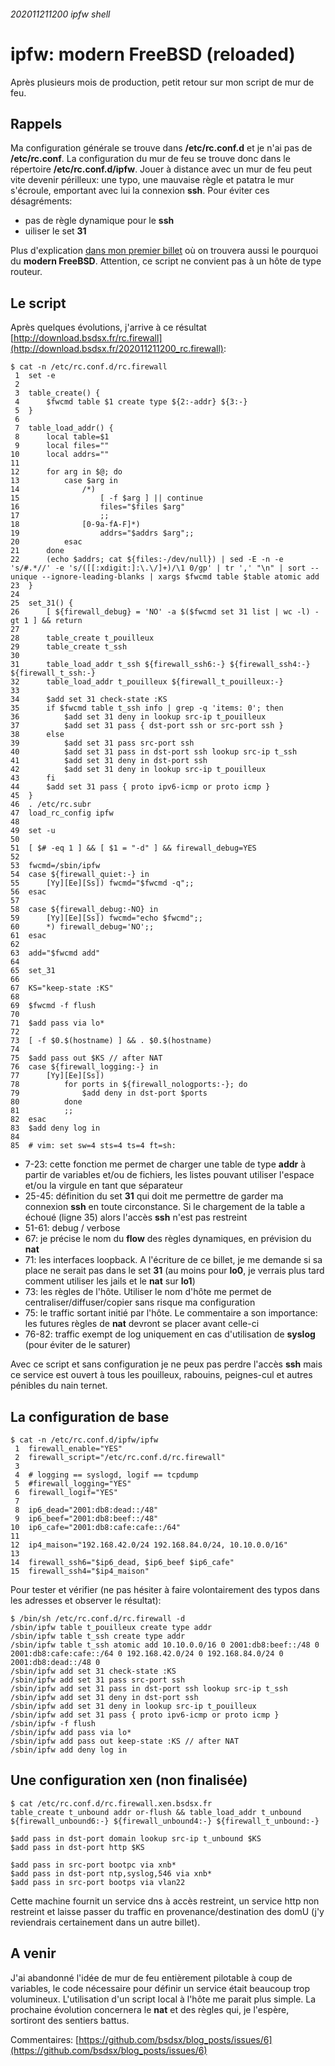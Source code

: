 ###### 202011211200 ipfw shell
# ipfw: modern FreeBSD (reloaded)

Après plusieurs mois de production, petit retour sur mon script de mur de feu.

## Rappels

Ma configuration générale se trouve dans **/etc/rc.conf.d** et je n'ai pas de **/etc/rc.conf**. La configuration du mur de feu se trouve donc dans le répertoire **/etc/rc.conf.d/ipfw**. Jouer à distance avec un mur de feu peut vite devenir périlleux: une typo, une mauvaise règle et patatra le mur s'écroule, emportant avec lui la connexion **ssh**. Pour éviter ces désagréments:

- pas de règle dynamique pour le **ssh**
- uiliser le set **31**

Plus d'explication [dans mon premier billet](http://blog.bsdsx.fr/2020/01/2020-01-10_ipfw_table.md.html) où on trouvera aussi le pourquoi du **modern FreeBSD**. Attention, ce script ne convient pas à un hôte de type routeur.

## Le script

Après quelques évolutions, j'arrive à ce résultat [http://download.bsdsx.fr/rc.firewall](http://download.bsdsx.fr/202011211200_rc.firewall):

    $ cat -n /etc/rc.conf.d/rc.firewall
     1	set -e
     2	
     3	table_create() {
     4		$fwcmd table $1 create type ${2:-addr} ${3:-}
     5	}
     6	
     7	table_load_addr() {
     8		local table=$1
     9		local files=""
    10		local addrs=""
    11	
    12		for arg in $@; do
    13			case $arg in
    14				/*)
    15					[ -f $arg ] || continue
    16					files="$files $arg"
    17					;;
    18				[0-9a-fA-F]*)
    19					addrs="$addrs $arg";;
    20			esac
    21		done
    22		(echo $addrs; cat ${files:-/dev/null}) | sed -E -n -e 's/#.*//' -e 's/([[:xdigit:]:\.\/]+)/\1 0/gp' | tr ',' "\n" | sort --unique --ignore-leading-blanks | xargs $fwcmd table $table atomic add
    23	}
    24	
    25	set_31() {
    26		[ ${firewall_debug} = 'NO' -a $($fwcmd set 31 list | wc -l) -gt 1 ] && return
    27	
    28		table_create t_pouilleux
    29		table_create t_ssh
    30	
    31		table_load_addr t_ssh ${firewall_ssh6:-} ${firewall_ssh4:-} ${firewall_t_ssh:-}
    32		table_load_addr t_pouilleux ${firewall_t_pouilleux:-}
    33	
    34		$add set 31 check-state :KS
    35		if $fwcmd table t_ssh info | grep -q 'items: 0'; then
    36			$add set 31 deny in lookup src-ip t_pouilleux
    37			$add set 31 pass { dst-port ssh or src-port ssh }
    38		else
    39			$add set 31 pass src-port ssh
    40			$add set 31 pass in dst-port ssh lookup src-ip t_ssh
    41			$add set 31 deny in dst-port ssh
    42			$add set 31 deny in lookup src-ip t_pouilleux
    43		fi
    44		$add set 31 pass { proto ipv6-icmp or proto icmp }
    45	}
    46	. /etc/rc.subr
    47	load_rc_config ipfw
    48	
    49	set -u
    50	
    51	[ $# -eq 1 ] && [ $1 = "-d" ] && firewall_debug=YES
    52	
    53	fwcmd=/sbin/ipfw
    54	case ${firewall_quiet:-} in
    55		[Yy][Ee][Ss]) fwcmd="$fwcmd -q";;
    56	esac
    57	
    58	case ${firewall_debug:-NO} in
    59		[Yy][Ee][Ss]) fwcmd="echo $fwcmd";;
    60		*) firewall_debug='NO';;
    61	esac
    62	
    63	add="$fwcmd add"
    64	
    65	set_31
    66	
    67	KS="keep-state :KS"
    68	
    69	$fwcmd -f flush
    70	
    71	$add pass via lo*
    72	
    73	[ -f $0.$(hostname) ] && . $0.$(hostname)
    74	
    75	$add pass out $KS // after NAT
    76	case ${firewall_logging:-} in
    77	    [Yy][Ee][Ss])
    78			for ports in ${firewall_nologports:-}; do
    79				$add deny in dst-port $ports
    80			done
    81			;;
    82	esac
    83	$add deny log in
    84	
    85	# vim: set sw=4 sts=4 ts=4 ft=sh:

- 7-23: cette fonction me permet de charger une table de type **addr** à partir de variables et/ou de fichiers, les listes pouvant utiliser l'espace et/ou la virgule en tant que séparateur
- 25-45: définition du set **31** qui doit me permettre de garder ma connexion **ssh** en toute circonstance. Si le chargement de la table a échoué (ligne 35) alors l'accès **ssh** n'est pas restreint
- 51-61: debug / verbose
- 67: je précise le nom du **flow** des règles dynamiques, en prévision du **nat**
- 71: les interfaces loopback. A l'écriture de ce billet, je me demande si sa place ne serait pas dans le set **31** (au moins pour **lo0**, je verrais plus tard comment utiliser les jails et le **nat** sur **lo1**)
- 73: les règles de l'hôte. Utiliser le nom d'hôte me permet de centraliser/diffuser/copier sans risque ma configuration
- 75: le traffic sortant initié par l'hôte. Le commentaire a son importance: les futures règles de **nat** devront se placer avant celle-ci
- 76-82: traffic exempt de log uniquement en cas d'utilisation de **syslog** (pour éviter de le saturer)

Avec ce script et sans configuration je ne peux pas perdre l'accès **ssh** mais ce service est ouvert à tous les pouilleux, rabouins, peignes-cul et autres pénibles du nain ternet.

## La configuration de base

    $ cat -n /etc/rc.conf.d/ipfw/ipfw
     1  firewall_enable="YES"
     2  firewall_script="/etc/rc.conf.d/rc.firewall"
     3
     4  # logging == syslogd, logif == tcpdump
     5  #firewall_logging="YES"
     6  firewall_logif="YES"
     7
     8  ip6_dead="2001:db8:dead::/48"
     9  ip6_beef="2001:db8:beef::/48"
    10  ip6_cafe="2001:db8:cafe:cafe::/64"
    11
    12  ip4_maison="192.168.42.0/24 192.168.84.0/24, 10.10.0.0/16"
    13
    14  firewall_ssh6="$ip6_dead, $ip6_beef $ip6_cafe"
    15  firewall_ssh4="$ip4_maison"

Pour tester et vérifier (ne pas hésiter à faire volontairement des typos dans les adresses et observer le résultat):

    $ /bin/sh /etc/rc.conf.d/rc.firewall -d
    /sbin/ipfw table t_pouilleux create type addr
    /sbin/ipfw table t_ssh create type addr
    /sbin/ipfw table t_ssh atomic add 10.10.0.0/16 0 2001:db8:beef::/48 0 2001:db8:cafe:cafe::/64 0 192.168.42.0/24 0 192.168.84.0/24 0 2001:db8:dead::/48 0
    /sbin/ipfw add set 31 check-state :KS
    /sbin/ipfw add set 31 pass src-port ssh
    /sbin/ipfw add set 31 pass in dst-port ssh lookup src-ip t_ssh
    /sbin/ipfw add set 31 deny in dst-port ssh
    /sbin/ipfw add set 31 deny in lookup src-ip t_pouilleux
    /sbin/ipfw add set 31 pass { proto ipv6-icmp or proto icmp }
    /sbin/ipfw -f flush
    /sbin/ipfw add pass via lo*
    /sbin/ipfw add pass out keep-state :KS // after NAT
    /sbin/ipfw add deny log in

## Une configuration xen (non finalisée)

    $ cat /etc/rc.conf.d/rc.firewall.xen.bsdsx.fr
    table_create t_unbound addr or-flush && table_load_addr t_unbound ${firewall_unbound6:-} ${firewall_unbound4:-} ${firewall_t_unbound:-}
    
    $add pass in dst-port domain lookup src-ip t_unbound $KS
    $add pass in dst-port http $KS
    
    $add pass in src-port bootpc via xnb*
    $add pass in dst-port ntp,syslog,546 via xnb*
    $add pass in src-port bootps via vlan22

Cette machine fournit un service dns à accès restreint, un service http non restreint et laisse passer du traffic en provenance/destination des domU (j'y reviendrais certainement dans un autre billet).

## A venir

J'ai abandonné l'idée de mur de feu entièrement pilotable à coup de variables, le code nécessaire pour définir un service était beaucoup trop volumineux. L'utilisation d'un script local à l'hôte me parait plus simple. La prochaine évolution concernera le **nat** et des règles qui, je l'espère, sortiront des sentiers battus.

Commentaires: [https://github.com/bsdsx/blog_posts/issues/6](https://github.com/bsdsx/blog_posts/issues/6)
